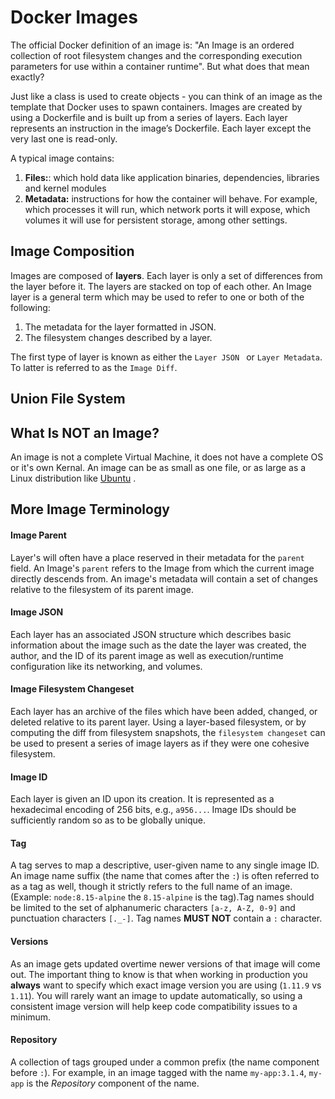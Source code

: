 # Docker Images

The official Docker definition of an image is: "An Image is an ordered collection of root filesystem changes and the corresponding execution parameters for use within a container runtime". But what does that mean exactly? 

Just like a class is used to create objects - you can think of an image as the template that Docker uses to spawn containers. Images are created by using a Dockerfile and is built up from a series of layers. Each layer represents an instruction in the image’s Dockerfile. Each layer except the very last one is read-only.

A typical image contains:

1. **Files:**: which hold data like application binaries, dependencies, libraries and kernel modules
1. **Metadata:** instructions for how the container will behave. For example, which processes it will run, which network ports it will expose, which volumes it will use for persistent storage, among other settings.

## Image Composition
Images are composed of **layers**. Each layer is only a set of differences from the layer before it. The layers are stacked on top of each other. An Image layer is a general term which may be used to refer to one or both of the following:
1. The metadata for the layer formatted in JSON.
1. The filesystem changes described by a layer.

The first type of layer is known as either the `Layer JSON ` or `Layer Metadata`. To latter is referred to as the `Image Diff`.

## Union File System



## What Is NOT an Image?
An image is not a complete Virtual Machine, it does not have a complete OS or it's own Kernal. An image can be as small as one file, or as large as a Linux distribution like [Ubuntu][ubuntu] .

[ubuntu]: https://hub.docker.com/_/ubuntu

## More Image Terminology

#### Image Parent

Layer's will often have a place reserved in their metadata for the `parent` field. An Image's `parent` refers to the Image from which the current image directly descends from. An image's metadata will contain a set of changes relative to the filesystem of its parent image. 

#### Image JSON
Each layer has an associated JSON structure which describes basic information about the image such as the date the layer was created, the author, and the ID of its parent image as well as execution/runtime configuration like its networking, and volumes.

#### Image Filesystem Changeset
Each layer has an archive of the files which have been added, changed, or deleted relative to its parent layer. Using a layer-based filesystem, or by computing the diff from filesystem snapshots, the `filesystem changeset` can be used to present a series of image layers as if they were one cohesive filesystem.

#### Image ID
Each layer is given an ID upon its creation. It is represented as a hexadecimal encoding of 256 bits, e.g., `a956...`. Image IDs should be sufficiently random so as to be globally unique. 


#### Tag
A tag serves to map a descriptive, user-given name to any single image ID. An image name suffix (the name that comes after the `:`) is often referred to as a tag as well, though it strictly refers to the full name of an image. (Example: `node:8.15-alpine` the `8.15-alpine` is the tag).Tag names should be limited to the set of alphanumeric characters `[a-z, A-Z, 0-9]` and punctuation characters `[._-]`. Tag names **MUST NOT** contain a `:` character.

#### Versions

As an image gets updated overtime newer versions of that image will come out. The important thing to know is that when working in production you **always** want to specify which exact image version you are using (`1.11.9` vs `1.11`). You will rarely want an image to update automatically, so using a consistent image version will help keep code compatibility issues to a minimum. 

#### Repository

A collection of tags grouped under a common prefix (the name component before `:`). For example, in an image tagged with the name `my-app:3.1.4`, `my-app` is the *Repository* component of the name. 

